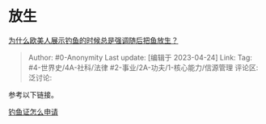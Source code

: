 # 放生
[为什么欧美人展示钓鱼的时候总是强调随后把鱼放生？](https://www.zhihu.com/question/30228855/answer/2998642594)

> Author: #0-Anonymity
> Last update: [编辑于 2023-04-24]
> Link:
> Tag: #4-世界史/4A-社科/法律 #2-事业/2A-功夫/1-核心能力/信源管理
> 评论区:
> 泛讨论:

参考以下链接。

[钓鱼证怎么申请](https://link.zhihu.com/?target=https%3A//m.dealmoon.com/guide/2371)
